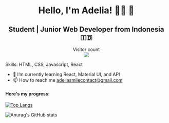 <h1 align="center">Hello, I'm Adelia! 👋🏾 👩</h1>
<h2 align="center">Student | Junior Web Developer from Indonesia 🇮🇩</h3>

<p align="center"> 
  Visitor count<br>
  <img src="https://profile-counter.glitch.me/itsadeliasembiring/count.svg" />
</p>

Skills: HTML, CSS, Javascript, React

- 🌱 I’m currently learning React, Material UI, and API 
- 📫 How to reach me adeliasmilecontact@gmail.com 

#### Here's my progress:
[![Top Langs](https://github-readme-stats.vercel.app/api/top-langs/?username=itsadeliasembiring&theme=react)](https://github.com/anuraghazra/github-readme-stats)

![Anurag's GitHub stats](https://github-readme-stats.vercel.app/api?username=itsadeliasembiring&show_icons=true&theme=react)
